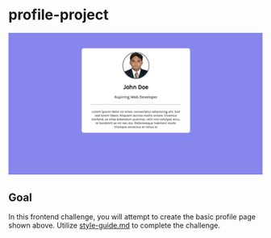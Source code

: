# profile-project

![Basic profile](https://github.com/WVHS-Webdev/profile-project/blob/main/screenshot.png)

## Goal
In this frontend challenge, you will attempt to create the basic profile page shown above. Utilize [style-guide.md](https://github.com/WVHS-Webdev/profile-project/blob/main/style-guide.md) to complete the challenge.